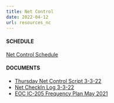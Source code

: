 ```yaml
---
title: Net Control
date: 2022-04-12
url: resources_nc
---
```


#### SCHEDULE
[Net Control Schedule](https://docs.google.com/spreadsheets/d/1kxS6EurNnPDQY9_EkQjL1rgD4ifcvtvxP2vcAB78r2s)

#### DOCUMENTS
* [Thursday Net Control Script 3-3-22](/documents/net_control/WWARES_ThursdayNetControl_Script%2020230202.pdf)
* [Net CheckIn Log 3-3-22](/documents/net_control/WWARES_Net_CheckIn%20Log%20form20220303Fill-In.pdf)
* [EOC IC-205 Frequency Plan May 2021](/documents/net_control/20210501_WWARES_Initial_ICS205.pdf)
